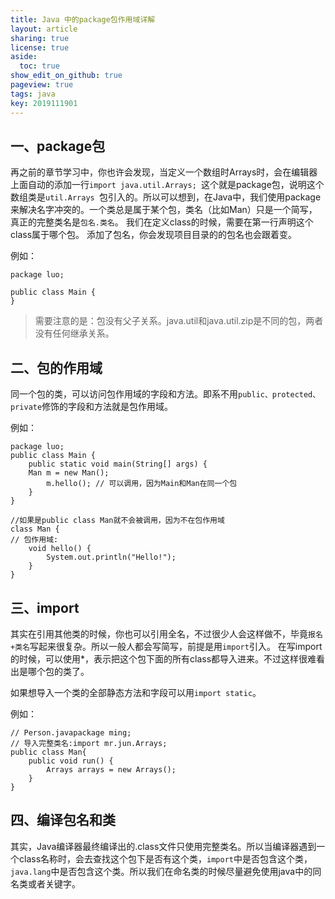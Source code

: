 ```yaml
---
title: Java 中的package包作用域详解
layout: article
sharing: true
license: true
aside:
  toc: true
show_edit_on_github: true
pageview: true
tags: java
key: 2019111901
---
```


## 一、package包

再之前的章节学习中，你也许会发现，当定义一个数组时Arrays时，会在编辑器上面自动的添加一行`import java.util.Arrays; `这个就是package包，说明这个数组类是`util.Arrays `包引入的。所以可以想到，在Java中，我们使用package来解决名字冲突的。一个类总是属于某个包，类名（比如Man）只是一个简写，真正的完整类名是`包名.类名`。
我们在定义class的时候，需要在第一行声明这个class属于哪个包。
添加了包名，你会发现项目目录的的包名也会跟着变。

例如：

```
package luo;

public class Main {
}
```

> 需要注意的是：包没有父子关系。java.util和java.util.zip是不同的包，两者没有任何继承关系。




## 二、包的作用域

同一个包的类，可以访问包作用域的字段和方法。即系不用`public、protected、private`修饰的字段和方法就是包作用域。

例如：

```
package luo;
public class Main {
    public static void main(String[] args) {
    Man m = new Man();
        m.hello(); // 可以调用，因为Main和Man在同一个包
    }
}

//如果是public class Man就不会被调用，因为不在包作用域
class Man {
// 包作用域:
    void hello() {
        System.out.println("Hello!");
    }
}
```


## 三、import

其实在引用其他类的时候，你也可以引用全名，不过很少人会这样做不，毕竟`报名+类名`写起来很复杂。所以一般人都会写简写，前提是用`import`引入。
在写import的时候，可以使用*，表示把这个包下面的所有class都导入进来。不过这样很难看出是哪个包的类了。

如果想导入一个类的全部静态方法和字段可以用`import static`。

例如：

```
// Person.javapackage ming;
// 导入完整类名:import mr.jun.Arrays;
public class Man{
    public void run() {
        Arrays arrays = new Arrays();
    }
}

```


## 四、编译包名和类

其实，Java编译器最终编译出的.class文件只使用完整类名。所以当编译器遇到一个class名称时，会去查找这个包下是否有这个类，`import`中是否包含这个类，`java.lang`中是否包含这个类。所以我们在命名类的时候尽量避免使用java中的同名类或者关键字。
